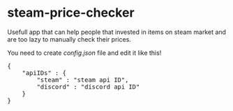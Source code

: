 # steam-price-checker


Usefull app that can help people that invested in items on steam market and are too lazy to manually check their prices.

You need to create *config.json* file and edit it like this!
<br>
<pre>{
	"apiIDs" : {
		"steam" : "steam api ID",
		"discord" : "discord api ID"
	}
}</pre>